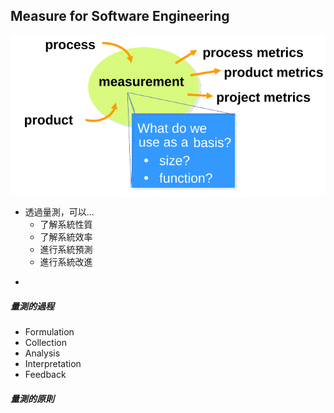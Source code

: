 ## Measure for Software Engineering

![](/assets/measurement-import.png)

* 透過量測，可以...
  * 了解系統性質
  * 了解系統效率
  * 進行系統預測
  * 進行系統改進

-

##### 量測的過程

* Formulation
* Collection
* Analysis
* Interpretation
* Feedback

##### 量測的原則





